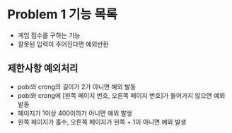# Problem 1 기능 목록
- 게임 점수를 구하는 기능
- 잘못된 입력이 주어진다면 예외반환

## 제한사항 예외처리
- pobi와 crong의 길이가 2가 아니면 예외 발동
- pobi와 crong에 [왼쪽 페이지 번호, 오른쪽 페이지 번호]가 들어가지 않으면 예외 발동
- 페이지가 1이상 400이하가 아니면 예외 발생
- 왼쪽 페이지가 홀수, 오른쪽 페이지가 왼쪽 + 1이 아니면 예외 발생